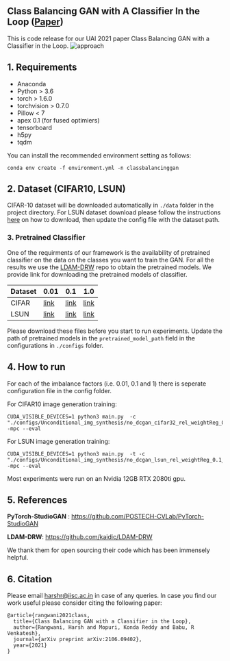 ## Class Balancing GAN with A Classifier In the Loop ([Paper](https://arxiv.org/abs/2106.09402))


This is code release for our UAI 2021 paper Class Balancing GAN with a Classifier in the Loop. 
![approach](https://user-images.githubusercontent.com/15148765/125190714-1f9a3300-e25c-11eb-9933-e13e91c79ea6.jpg)




## 1. Requirements

- Anaconda
- Python > 3.6
- torch > 1.6.0
- torchvision > 0.7.0
- Pillow < 7
- apex 0.1 (for fused optimiers)
- tensorboard
- h5py
- tqdm

You can install the recommended environment setting as follows:

```
conda env create -f environment.yml -n classbalancinggan
```



## 2. Dataset (CIFAR10, LSUN)
CIFAR-10 dataset will be downloaded automatically in ```./data``` folder in the project directory. For LSUN dataset download please follow the instructions [here](https://github.com/fyu/lsun) on how to download, then update the config file with the dataset path.


### 3. Pretrained Classifier

One of the requirments of our framework is the availability of pretrained classifier on the data on the classes you want to train the GAN. For all the results we use the [LDAM-DRW](https://github.com/kaidic/LDAM-DRW) repo to obtain the pretrained models. We provide link for downloading the pretrained models of classifier.

Dataset | 0.01 | 0.1 | 1.0 
--- | --- | --- | ---
CIFAR | [link](https://drive.google.com/file/d/18OPwjIpFYYcNJfuLNcnyEY3e_V5UGScf/view?usp=sharing) | [link](https://drive.google.com/file/d/1o-5f0b2Fr7LwxK0lgThZ3yLcZ2VTpZiI/view?usp=sharing) | [link](https://drive.google.com/file/d/1o-5f0b2Fr7LwxK0lgThZ3yLcZ2VTpZiI/view?usp=sharing)
LSUN | [link](https://drive.google.com/file/d/1vvNVQLFFmpv1qxX_28V-sVDdSHwFM58X/view?usp=sharing) | [link](https://drive.google.com/file/d/1OouiaShrUiwn48EtYasRQKmRxrq74rSE/view?usp=sharing) | [link](https://drive.google.com/file/d/1dSTuv2IFEeYshyr0MQCjnGVSkj1_lI1w/view?usp=sharing)

Please download these files before you start to run experiments. Update the path of pretrained models in the ```pretrained_model_path``` field in the configurations in ```./configs``` folder.


## 4. How to run
For each of the imbalance factors (i.e. 0.01, 0.1 and 1) there is seperate configuration file in the config folder.

For CIFAR10 image generation training:

```
CUDA_VISIBLE_DEVICES=1 python3 main.py  -c "./configs/Unconditional_img_synthesis/no_dcgan_cifar32_rel_weightReg_0.01_no.json" -mpc --eval
```

For LSUN image generation training:

```
CUDA_VISIBLE_DEVICES=1 python3 main.py  -t -c "./configs/Unconditional_img_synthesis/no_dcgan_lsun_rel_weightReg_0.1_no.json" -mpc --eval
```
Most experiments were run on an Nvidia 12GB RTX 2080ti gpu.
## 5. References

**PyTorch-StudioGAN** : https://github.com/POSTECH-CVLab/PyTorch-StudioGAN

**LDAM-DRW**: https://github.com/kaidic/LDAM-DRW

We thank them for open sourcing their code which has been immensely helpful.

## 6. Citation
Please email <harshr@iisc.ac.in> in case of any queries. In case you find our work useful please consider citing the following paper:

```
@article{rangwani2021class,
  title={Class Balancing GAN with a Classifier in the Loop},
  author={Rangwani, Harsh and Mopuri, Konda Reddy and Babu, R Venkatesh},
  journal={arXiv preprint arXiv:2106.09402},
  year={2021}
}
```

